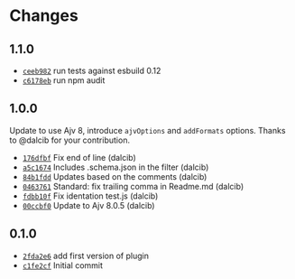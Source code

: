 # Changes

## 1.1.0

- [`ceeb982`](https://github.com/offen/esbuild-plugin-jsonschema/commit/ceeb982ff47189d38276a4985ff430d4434f7f52)
  run tests against esbuild 0.12
- [`c6178eb`](https://github.com/offen/esbuild-plugin-jsonschema/commit/c6178eb9eccb5effc0786956d571df2a7ff8f193)
  run npm audit

## 1.0.0

Update to use Ajv 8, introduce `ajvOptions` and `addFormats` options.
Thanks to @dalcib for your contribution.

- [`176dfbf`](https://github.com/offen/esbuild-plugin-jsonschema/commit/176dfbf4acd2fa50c6c01cfe858f76395ef70ad9)
  Fix end of line (dalcib)
- [`a5c1674`](https://github.com/offen/esbuild-plugin-jsonschema/commit/a5c16745e233d7b7c5894a5000122cab4204b910)
  Includes .schema.json in the filter (dalcib)
- [`84b1fdd`](https://github.com/offen/esbuild-plugin-jsonschema/commit/84b1fddc181292927f97d3862cf501b7158c9c56)
  Updates based on the comments (dalcib)
- [`0463761`](https://github.com/offen/esbuild-plugin-jsonschema/commit/0463761f4826481f5f15117c6063716ce886a79c)
  Standard: fix trailing comma in Readme.md (dalcib)
- [`fdbb10f`](https://github.com/offen/esbuild-plugin-jsonschema/commit/fdbb10fc9ade352089b1d4cbbc6f58e99993d3ff)
  Fix identation test.js (dalcib)
- [`00ccbf0`](https://github.com/offen/esbuild-plugin-jsonschema/commit/00ccbf019bcc77ada41a473b1056f5983b0e303a)
  Update to Ajv 8.0.5 (dalcib)

## 0.1.0

- [`2fda2e6`](https://github.com/offen/esbuild-plugin-jsonschema/commit/2fda2e6bdad819cdc21300d066fae595dfc53b49)
  add first version of plugin
- [`c1fe2cf`](https://github.com/offen/esbuild-plugin-jsonschema/commit/c1fe2cf3db2611f71332593afb91cabb72f100ba)
  Initial commit
